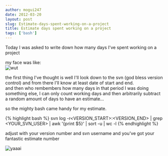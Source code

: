 ```yaml
---
author: mogui247
date: 2012-03-20
layout: post
slug: Estimate-days-spent-working-on-a-project
title: Estimate days spent working on a project 
tags: ['bash']
---
```


Today I was asked to write down how many days I've spent working on a project


my face was like:   
![wut](http://www.myfacewhen.com/images/390.jpg)


the first thing I've thought is well I'll look down to the svn (god bless version control) and from there I'll know at least date of start and end.    
and then who rembembers how many days in that period I was doing something else, I can only count working days and then arbitrarily subtract a random amount of days to have an estimate...     


so the mighty bash came handy for my estimate.


{% highlight bash %}
    svn log -r<VERSION_START>:<VERSION_END> | grep <YOUR_SVN_USER> | awk '{print $5}' |  sort -u | wc -l
{% endhighlight %}

adjust with your version number and svn username and you've got your fantastic estimate number

![yaaai](http://www.myfacewhen.com/images/147.jpg)

